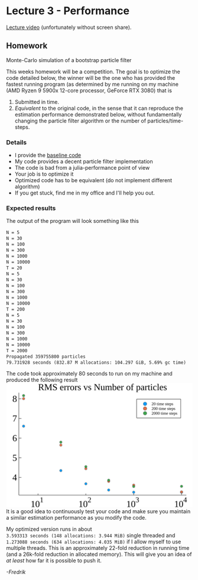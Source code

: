 # Lecture 3 - Performance

[Lecture video](https://youtu.be/iXanjMe8OQk) (unfortunately without screen share).

## Homework

Monte-Carlo simulation of a bootstrap particle filter

This weeks homework will be a competition. The goal is to optimize the code detailed below, the winner will be the one who has provided the fastest running program (as determined by me running on my machine (AMD Ryzen 9 5900x 12-core processor, GeForce RTX 3080) that is
1. Submitted in time.
2. *Equivalent* to the original code, in the sense that it can reproduce the estimation performance demonstrated below, without fundamentally changing the particle filter algorithm or the number of particles/time-steps.

### Details

- I provide the [baseline code](https://github.com/mfalt/juliacourse/blob/master/lecture3/test_pf.jl)
- My code provides a decent particle filter implementation
- The code is bad from a julia-performance point of view
- Your job is to optimize it
- Optimized code has to be equivalent (do not implement different algorithm)
- If you get stuck, find me in my office and I'll help you out.

### Expected results
The output of the program will look something like this
```
N = 5
N = 30
N = 100
N = 300
N = 1000
N = 10000
T = 20
N = 5
N = 30
N = 100
N = 300
N = 1000
N = 10000
T = 200
N = 5
N = 30
N = 100
N = 300
N = 1000
N = 10000
T = 2000
Propagated 359755800 particles
79.731928 seconds (832.87 M allocations: 104.297 GiB, 5.69% gc time)
```
The code took approximately 80 seconds to run on my machine and produced the following result  
![window](result.svg)  
It is a good idea to continuously test your code and make sure you maintain a similar estimation performance as you modify the code.

My optimized version runs in about  
`3.593313 seconds (148 allocations: 3.944 MiB)` single threaded and
`1.273088 seconds (634 allocations: 4.035 MiB)` if I allow myself to use multiple threads. This is an approximately 22-fold reduction in running time (and a 26k-fold reduction in allocated memory). This will give you an idea of *at least* how far it is possible to push it.

*-Fredrik*
